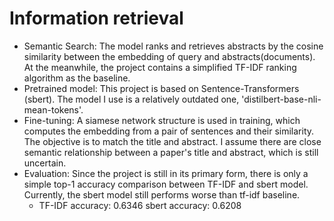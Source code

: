 # Information retrieval

* Semantic Search: The model ranks and retrieves abstracts by the cosine similarity between the embedding of query and abstracts(documents). At the meanwhile, the project contains a simplified TF-IDF ranking algorithm as the baseline.
* Pretrained model: This project is based on Sentence-Transformers (sbert). The model I use is a relatively outdated one, 'distilbert-base-nli-mean-tokens'.
* Fine-tuning: A siamese network structure is used in training, which computes the embedding from a pair of sentences and their similarity. The objective is to match the title and abstract. I assume there are close semantic relationship between a paper's title and abstract, which is still uncertain.
* Evaluation: Since the project is still in its primary form, there is only a simple top-1 accuracy comparison between TF-IDF and sbert model. Currently, the sbert model still performs worse than tf-idf baseline.
  * TF-IDF accuracy: 0.6346 sbert accuracy: 0.6208